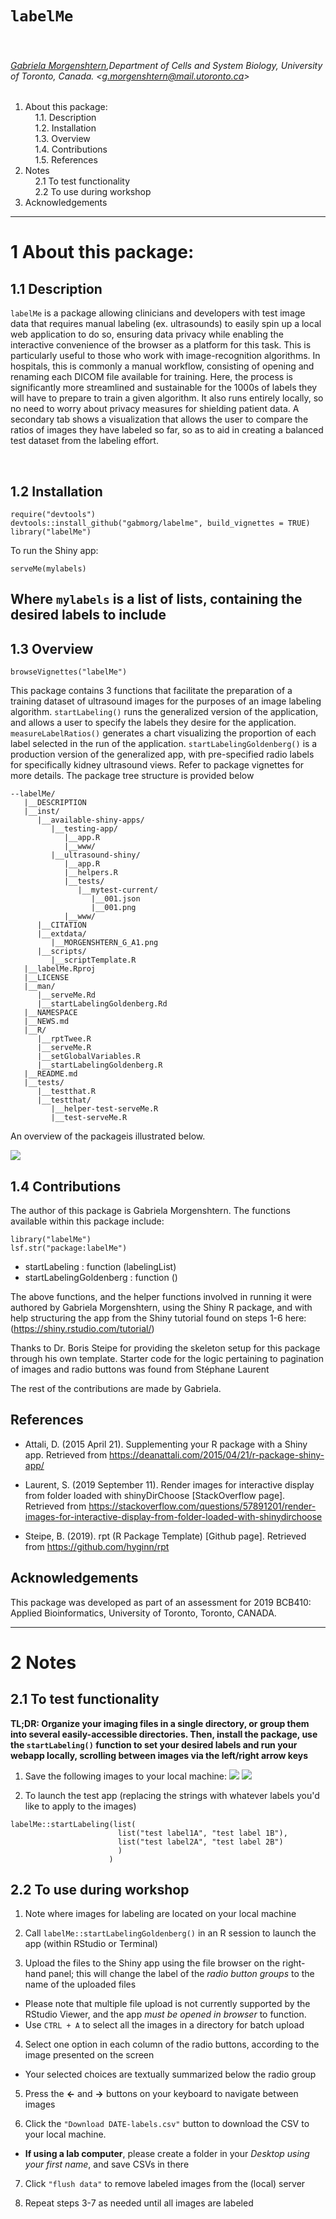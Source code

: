 # `labelMe`

&nbsp;

###### [Gabriela Morgenshtern](https://orcid.org/0000-0003-4762-8797),Department of Cells and System Biology, University of Toronto, Canada. &lt;g.morgenshtern@mail.utoronto.ca&gt;


<!-- TOCbelow -->
1. About this package:<br/>
&nbsp;&nbsp;&nbsp;&nbsp;1.1. Description <br/>
&nbsp;&nbsp;&nbsp;&nbsp;1.2. Installation <br/>
&nbsp;&nbsp;&nbsp;&nbsp;1.3. Overview <br/>
&nbsp;&nbsp;&nbsp;&nbsp;1.4. Contributions <br/>
&nbsp;&nbsp;&nbsp;&nbsp;1.5. References <br/>
2. Notes<br/>
&nbsp;&nbsp;&nbsp;&nbsp;2.1 To test functionality <br/>
&nbsp;&nbsp;&nbsp;&nbsp;2.2 To use during workshop <br/>
3. Acknowledgements<br/>
<!-- TOCabove -->

----


# 1 About this package:

## 1.1 Description
`labelMe` is a package allowing clinicians and developers with test image data that requires manual labeling (ex. ultrasounds) to easily spin up a local web application to do so, ensuring data privacy while enabling the interactive convenience of the browser as a platform for this task. This is particularly useful to those who work with image-recognition algorithms. In hospitals, this is commonly a manual workflow, consisting of opening and renaming each DICOM file available for training. Here, the process is significantly more streamlined and sustainable for the 1000s of labels they will have to prepare to train a given algorithm. It also runs entirely locally, so no need to worry about privacy measures for shielding patient data. A secondary tab shows a visualization that allows the user to compare the ratios of images they have labeled so far, so as to aid in creating a balanced test dataset from the labeling effort.

&nbsp;

## 1.2 Installation
```
require("devtools")
devtools::install_github("gabmorg/labelme", build_vignettes = TRUE)
library("labelMe")
```

To run the Shiny app:
```
serveMe(mylabels)
```
Where `mylabels` is a list of lists, containing the desired labels to include
----

## 1.3 Overview
```
browseVignettes("labelMe")
```
This package contains 3 functions that facilitate the preparation of a training dataset of ultrasound images for the purposes of an image labeling algorithm. `startLabeling()` runs the generalized version of the application, and allows a user to specify the labels they desire for the application. `measureLabelRatios()` generates a chart visualizing the proportion of each label selected in the run of the application. `startLabelingGoldenberg()` is a production version of the generalized app, with pre-specified radio labels for specifically kidney ultrasound views. 
Refer to package vignettes for more details. The package tree structure is provided below
``` 
--labelMe/
   |__DESCRIPTION
   |__inst/
      |__available-shiny-apps/
         |__testing-app/
            |__app.R
            |__www/
         |__ultrasound-shiny/
            |__app.R
            |__helpers.R
            |__tests/
               |__mytest-current/
                  |__001.json
                  |__001.png
            |__www/
      |__CITATION
      |__extdata/
         |__MORGENSHTERN_G_A1.png
      |__scripts/
         |__scriptTemplate.R
   |__labelMe.Rproj
   |__LICENSE
   |__man/
      |__serveMe.Rd
      |__startLabelingGoldenberg.Rd
   |__NAMESPACE
   |__NEWS.md
   |__R/
      |__rptTwee.R
      |__serveMe.R
      |__setGlobalVariables.R
      |__startLabelingGoldenberg.R
   |__README.md
   |__tests/
      |__testthat.R
      |__testthat/
         |__helper-test-serveMe.R
         |__test-serveMe.R
```

An overview of the packageis illustrated below.

![](./inst/extdata/MORGENSHTERN_G_A1.png)

## 1.4 Contributions

The author of this package is Gabriela Morgenshtern. The functions available within this package include:
```
library("labelMe")
lsf.str("package:labelMe")
```
- startLabeling : function (labelingList)  
- startLabelingGoldenberg : function () 

The above functions, and the helper functions involved in running it were authored by Gabriela Morgenshtern, using the Shiny R package, and with help structuring the app from the Shiny tutorial found on steps 1-6 here: (https://shiny.rstudio.com/tutorial/)

Thanks to Dr. Boris Steipe for providing the skeleton setup for this package through his own template. Starter code for the logic pertaining to pagination of images and radio buttons was found from Stéphane Laurent 

The rest of the contributions are made by Gabriela.

## References

* Attali, D. (2015 April 21). Supplementing your R package with a Shiny app. Retrieved from
https://deanattali.com/2015/04/21/r-package-shiny-app/

* Laurent, S. (2019 September 11). Render images for interactive display from folder loaded with shinyDirChoose [StackOverflow page]. Retrieved from https://stackoverflow.com/questions/57891201/render-images-for-interactive-display-from-folder-loaded-with-shinydirchoose

* Steipe, B. (2019). rpt (R Package Template) [Github page]. Retrieved from https://github.com/hyginn/rpt


## Acknowledgements

This package was developed as part of an assessment for 2019 BCB410: Applied Bioinformatics, University of Toronto, Toronto, CANADA.

----

# 2 Notes 
## 2.1 To test functionality

**TL;DR: Organize your imaging files in a single directory, or group them into several easily-accessible directories. Then, install the package, use the `startLabeling()` function to set your desired labels and run your webapp locally, scrolling between images via the left/right arrow keys**

1. Save the following images to your local machine:
![](./inst/extdata/pt1234_12.jpg)
![](./inst/extdata/pt_1234_11.jpg)

2. To launch the test app (replacing the strings with whatever labels you'd like to apply to the images)

```
labelMe::startLabeling(list(
                        list("test label1A", "test label 1B"), 
                        list("test label2A", "test label 2B")
                        )
                      )
```

## 2.2 To use during workshop
1. Note where images for labeling are located on your local machine

2. Call ```labelMe::startLabelingGoldenberg()``` in an R session to launch the app (within RStudio or Terminal) 

3. Upload the files to the Shiny app using the file browser on the right-hand panel; this will change the label of the *radio button groups* to the name of the uploaded files
- Please note that multiple file upload is not currently supported by the RStudio Viewer, and the app *must be opened in browser* to function. 
- Use ```CTRL + A``` to select all the images in a directory for batch upload

4. Select one option in each column of the radio buttons, according to the image presented on the screen
- Your selected choices are textually summarized below the radio group

5. Press the **<-** and **->** buttons on your keyboard to navigate between images

6. Click the ```"Download DATE-labels.csv"``` button to download the CSV to your local machine. 
- **If using a lab computer**, please create a folder in your *Desktop using your first name*, and save CSVs in there

7. Click ```"flush data"``` to remove labeled images from the (local) server 

8. Repeat steps 3-7 as needed until all images are labeled

&nbsp;

<!-- END -->

